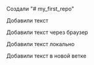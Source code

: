Создали "# my_first_repo"  

Добавили текст

Добавили текст через браузер


Добавили текст локально

Добавили текст в новой ветке